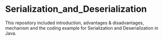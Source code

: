 # Serialization_and_Deserialization
This repository included introduction, advantages &amp; disadvantages, mechanism and the coding example for Serialization and Deserialization in Java.
